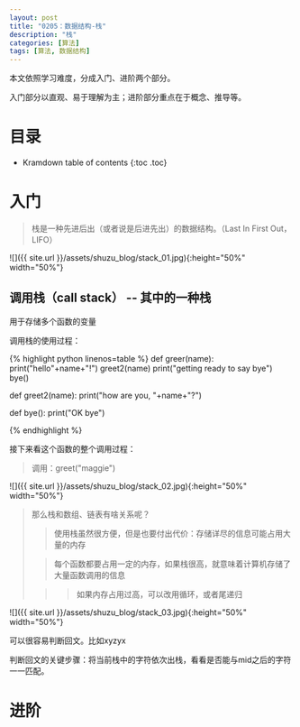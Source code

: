 ```yaml
---
layout: post
title: "0205：数据结构-栈"
description: "栈"
categories: [算法]
tags: [算法, 数据结构]
---
```


本文依照学习难度，分成入门、进阶两个部分。

入门部分以直观、易于理解为主；进阶部分重点在于概念、推导等。

# 目录

* Kramdown table of contents
{:toc .toc}

# 入门 

> 栈是一种先进后出（或者说是后进先出）的数据结构。（Last In First Out，LIFO）

![]({{ site.url }}/assets/shuzu_blog/stack_01.jpg){:height="50%" width="50%"}

## 调用栈（call stack） -- 其中的一种栈

用于存储多个函数的变量

调用栈的使用过程：

{% highlight python linenos=table %}
def greer(name):
	print("hello"+name+"!")
	greet2(name)
	print("getting ready to say bye")
	bye()

def greet2(name):
	print("how are you, "+name+"?")

def bye():
	print("OK bye")

{% endhighlight %}

接下来看这个函数的整个调用过程：

> 调用：greet("maggie")

![]({{ site.url }}/assets/shuzu_blog/stack_02.jpg){:height="50%" width="50%"}


> 那么栈和数组、链表有啥关系呢？
> > 使用栈虽然很方便，但是也要付出代价：存储详尽的信息可能占用大量的内存
>
> > 每个函数都要占用一定的内存，如果栈很高，就意味着计算机存储了大量函数调用的信息
>
> > > 如果内存占用过高，可以改用循环，或者尾递归


![]({{ site.url }}/assets/shuzu_blog/stack_03.jpg){:height="50%" width="50%"}

可以很容易判断回文。比如xyzyx

判断回文的关键步骤：将当前栈中的字符依次出栈，看看是否能与mid之后的字符一一匹配。



# 进阶 

[^1]: 参考文献.
[1] 算法图解 Aditya Bhargava (作者) 袁国忠 (译者)